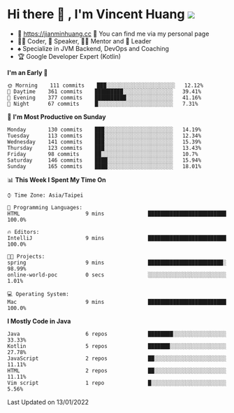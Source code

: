 # Hi there 👋 , I'm Vincent Huang ![](https://komarev.com/ghpvc/?username=Jian-Min-Huang)
- 💎 https://jianminhuang.cc 🙋 You can find me via my personal page
- 👨‍💻 Coder, 🎤 Speaker, 👨‍🏫 Mentor and 🚀 Leader
- ♠️ Specialize in JVM Backend, DevOps and Coaching
- 🏆 Google Developer Expert (Kotlin)

<!--START_SECTION:waka-->
**I'm an Early 🐤** 

```text
🌞 Morning    111 commits    ███░░░░░░░░░░░░░░░░░░░░░░   12.12% 
🌆 Daytime    361 commits    █████████░░░░░░░░░░░░░░░░   39.41% 
🌃 Evening    377 commits    ██████████░░░░░░░░░░░░░░░   41.16% 
🌙 Night      67 commits     █░░░░░░░░░░░░░░░░░░░░░░░░   7.31%

```
📅 **I'm Most Productive on Sunday** 

```text
Monday       130 commits    ███░░░░░░░░░░░░░░░░░░░░░░   14.19% 
Tuesday      113 commits    ███░░░░░░░░░░░░░░░░░░░░░░   12.34% 
Wednesday    141 commits    ███░░░░░░░░░░░░░░░░░░░░░░   15.39% 
Thursday     123 commits    ███░░░░░░░░░░░░░░░░░░░░░░   13.43% 
Friday       98 commits     ██░░░░░░░░░░░░░░░░░░░░░░░   10.7% 
Saturday     146 commits    ████░░░░░░░░░░░░░░░░░░░░░   15.94% 
Sunday       165 commits    ████░░░░░░░░░░░░░░░░░░░░░   18.01%

```


📊 **This Week I Spent My Time On** 

```text
⌚︎ Time Zone: Asia/Taipei

💬 Programming Languages: 
HTML                     9 mins              █████████████████████████   100.0%

🔥 Editors: 
IntelliJ                 9 mins              █████████████████████████   100.0%

🐱‍💻 Projects: 
spring                   9 mins              ████████████████████████░   98.99% 
online-world-poc         0 secs              ░░░░░░░░░░░░░░░░░░░░░░░░░   1.01%

💻 Operating System: 
Mac                      9 mins              █████████████████████████   100.0%

```

**I Mostly Code in Java** 

```text
Java                     6 repos             ████████░░░░░░░░░░░░░░░░░   33.33% 
Kotlin                   5 repos             ███████░░░░░░░░░░░░░░░░░░   27.78% 
JavaScript               2 repos             ██░░░░░░░░░░░░░░░░░░░░░░░   11.11% 
HTML                     2 repos             ██░░░░░░░░░░░░░░░░░░░░░░░   11.11% 
Vim script               1 repo              █░░░░░░░░░░░░░░░░░░░░░░░░   5.56%

```



 Last Updated on 13/01/2022
<!--END_SECTION:waka-->
